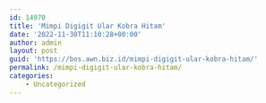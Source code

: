 ```yaml
---
id: 14970
title: 'Mimpi Digigit Ular Kobra Hitam'
date: '2022-11-30T11:10:28+00:00'
author: admin
layout: post
guid: 'https://bos.awn.biz.id/mimpi-digigit-ular-kobra-hitam/'
permalink: /mimpi-digigit-ular-kobra-hitam/
categories:
    - Uncategorized
---
```


